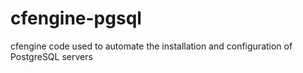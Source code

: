 cfengine-pgsql
==============

cfengine code used to automate the installation and configuration of PostgreSQL servers